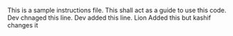 This is a sample instructions file.
This shall act as a guide to use this code. Dev chnaged this line.
Dev added this line.
Lion Added this but kashif changes it